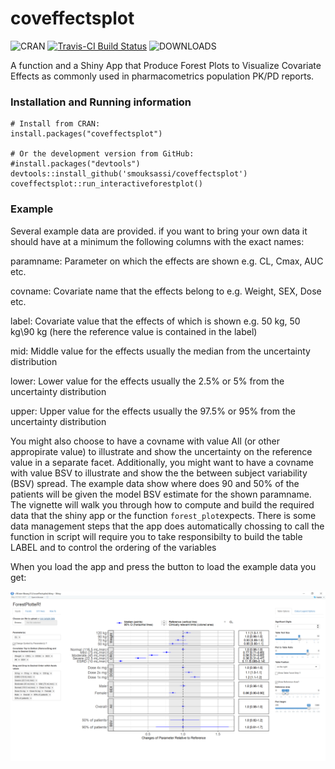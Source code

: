 coveffectsplot
========
![CRAN](http://www.r-pkg.org/badges/version-last-release/coveffectsplot)
[![Travis-CI Build Status](https://travis-ci.org/smouksassi/coveffectsplot.svg?branch=master)](https://travis-ci.org/smouksassi/coveffectsplot)
![DOWNLOADS](http://cranlogs.r-pkg.org/badges/grand-total/coveffectsplot)

A function and a Shiny App that Produce Forest Plots to Visualize Covariate Effects as commonly used in pharmacometrics population PK/PD reports.

### Installation and Running information
```
# Install from CRAN:
install.packages("coveffectsplot")

# Or the development version from GitHub:
#install.packages("devtools")
devtools::install_github('smouksassi/coveffectsplot')
coveffectsplot::run_interactiveforestplot()
```
### Example
Several example data are provided. if you want to bring your own data it should have at a minimum the following columns with the exact names:

paramname: Parameter on which the effects are shown e.g. CL, Cmax, AUC etc.

covname: Covariate name that the effects belong to e.g. Weight, SEX, Dose etc.

label: Covariate value that the effects of which is shown e.g. 50 kg, 50 kg\90 kg (here the reference value is contained in the label)

mid: Middle value for the effects usually the median from the uncertainty distribution

lower: Lower value for the effects usually the 2.5% or 5% from the uncertainty distribution

upper: Upper value for the effects usually the 97.5% or 95% from the uncertainty distribution

You might also choose to have a covname with value All (or other appropirate value) to illustrate and show the uncertainty on the reference value in a separate facet. Additionally, you might  want to have a covname with value BSV to illustrate and show the the between subject variability (BSV) spread. The example data show where does 90 and 50% of the patients will be given the model BSV estimate for the shown paramname. The vignette will walk you through how to compute and build the required data that the shiny app or the function `forest_plot`expects. There is some data management steps that the app does automatically chossing to call the function in script will require you to take responsibilty to build the table LABEL and to control the ordering of the variables

When you load the app and press the button to load the example data you get:


![example plot with the included dataset](./inst/shiny/img/snapshotforest.png)
